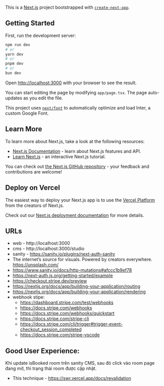 This is a [Next.js](https://nextjs.org/) project bootstrapped with [`create-next-app`](https://github.com/vercel/next.js/tree/canary/packages/create-next-app).

## Getting Started

First, run the development server:

```bash
npm run dev
# or
yarn dev
# or
pnpm dev
# or
bun dev
```

Open [http://localhost:3000](http://localhost:3000) with your browser to see the result.

You can start editing the page by modifying `app/page.tsx`. The page auto-updates as you edit the file.

This project uses [`next/font`](https://nextjs.org/docs/basic-features/font-optimization) to automatically optimize and load Inter, a custom Google Font.

## Learn More

To learn more about Next.js, take a look at the following resources:

- [Next.js Documentation](https://nextjs.org/docs) - learn about Next.js features and API.
- [Learn Next.js](https://nextjs.org/learn) - an interactive Next.js tutorial.

You can check out [the Next.js GitHub repository](https://github.com/vercel/next.js/) - your feedback and contributions are welcome!

## Deploy on Vercel

The easiest way to deploy your Next.js app is to use the [Vercel Platform](https://vercel.com/new?utm_medium=default-template&filter=next.js&utm_source=create-next-app&utm_campaign=create-next-app-readme) from the creators of Next.js.

Check out our [Next.js deployment documentation](https://nextjs.org/docs/deployment) for more details.

## URLs

- web - http://localhost:3000
- cms - http://localhost:3000/studio
- sanity - https://sanity.io/plugins/next-auth-sanity
- The internet’s source for visuals.
  Powered by creators everywhere. https://unsplash.com/
- https://www.sanity.io/docs/http-mutations#afccc1b9ef78
- https://next-auth.js.org/getting-started/example
- https://checkout.stripe.dev/preview
- https://nextjs.org/docs/app/building-your-application/routing
- https://nextjs.org/docs/app/building-your-application/rendering
- webhook stipe:
  - https://dashboard.stripe.com/test/webhooks
  - https://docs.stripe.com/webhooks
  - https://docs.stripe.com/webhooks/quickstart
  - https://docs.stripe.com/stripe-cli
  - https://docs.stripe.com/cli/trigger#trigger-event-checkout_session_completed
  - https://docs.stripe.com/stripe-vscode

## Good User Experience:

Khi update isBooked room trên sanity CMS, sau đó click vào room page đang mở, thì trạng thái room được cập nhật.

- This technique - https://swr.vercel.app/docs/revalidation
